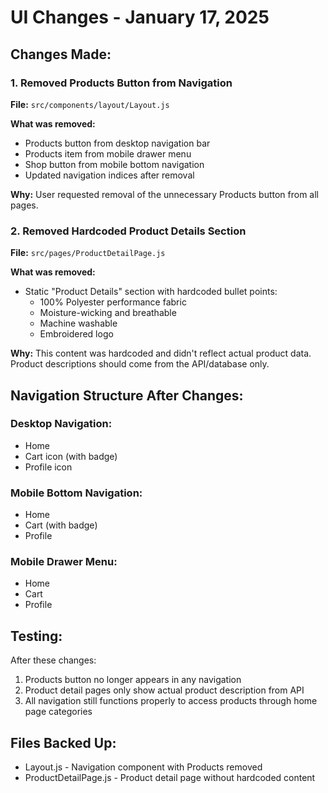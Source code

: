 # UI Changes - January 17, 2025

## Changes Made:

### 1. Removed Products Button from Navigation
**File:** `src/components/layout/Layout.js`

**What was removed:**
- Products button from desktop navigation bar
- Products item from mobile drawer menu
- Shop button from mobile bottom navigation
- Updated navigation indices after removal

**Why:** User requested removal of the unnecessary Products button from all pages.

### 2. Removed Hardcoded Product Details Section  
**File:** `src/pages/ProductDetailPage.js`

**What was removed:**
- Static "Product Details" section with hardcoded bullet points:
  - 100% Polyester performance fabric
  - Moisture-wicking and breathable
  - Machine washable
  - Embroidered logo

**Why:** This content was hardcoded and didn't reflect actual product data. Product descriptions should come from the API/database only.

## Navigation Structure After Changes:

### Desktop Navigation:
- Home
- Cart icon (with badge)
- Profile icon

### Mobile Bottom Navigation:
- Home
- Cart (with badge)
- Profile

### Mobile Drawer Menu:
- Home
- Cart
- Profile

## Testing:
After these changes:
1. Products button no longer appears in any navigation
2. Product detail pages only show actual product description from API
3. All navigation still functions properly to access products through home page categories

## Files Backed Up:
- Layout.js - Navigation component with Products removed
- ProductDetailPage.js - Product detail page without hardcoded content